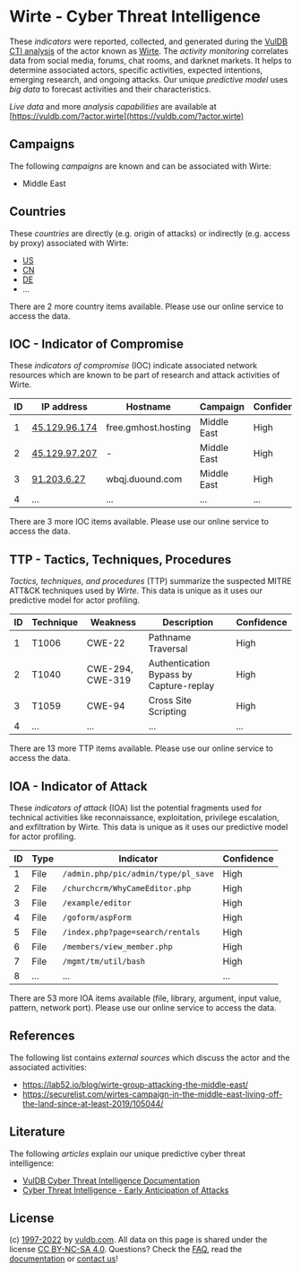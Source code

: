 # Wirte - Cyber Threat Intelligence

These _indicators_ were reported, collected, and generated during the [VulDB CTI analysis](https://vuldb.com/?kb.cti) of the actor known as [Wirte](https://vuldb.com/?actor.wirte). The _activity monitoring_ correlates data from social media, forums, chat rooms, and darknet markets. It helps to determine associated actors, specific activities, expected intentions, emerging research, and ongoing attacks. Our unique _predictive model_ uses _big data_ to forecast activities and their characteristics.

_Live data_ and more _analysis capabilities_ are available at [https://vuldb.com/?actor.wirte](https://vuldb.com/?actor.wirte)

## Campaigns

The following _campaigns_ are known and can be associated with Wirte:

* Middle East

## Countries

These _countries_ are directly (e.g. origin of attacks) or indirectly (e.g. access by proxy) associated with Wirte:

* [US](https://vuldb.com/?country.us)
* [CN](https://vuldb.com/?country.cn)
* [DE](https://vuldb.com/?country.de)
* ...

There are 2 more country items available. Please use our online service to access the data.

## IOC - Indicator of Compromise

These _indicators of compromise_ (IOC) indicate associated network resources which are known to be part of research and attack activities of Wirte.

ID | IP address | Hostname | Campaign | Confidence
-- | ---------- | -------- | -------- | ----------
1 | [45.129.96.174](https://vuldb.com/?ip.45.129.96.174) | free.gmhost.hosting | Middle East | High
2 | [45.129.97.207](https://vuldb.com/?ip.45.129.97.207) | - | Middle East | High
3 | [91.203.6.27](https://vuldb.com/?ip.91.203.6.27) | wbqj.duound.com | Middle East | High
4 | ... | ... | ... | ...

There are 3 more IOC items available. Please use our online service to access the data.

## TTP - Tactics, Techniques, Procedures

_Tactics, techniques, and procedures_ (TTP) summarize the suspected MITRE ATT&CK techniques used by _Wirte_. This data is unique as it uses our predictive model for actor profiling.

ID | Technique | Weakness | Description | Confidence
-- | --------- | -------- | ----------- | ----------
1 | T1006 | CWE-22 | Pathname Traversal | High
2 | T1040 | CWE-294, CWE-319 | Authentication Bypass by Capture-replay | High
3 | T1059 | CWE-94 | Cross Site Scripting | High
4 | ... | ... | ... | ...

There are 13 more TTP items available. Please use our online service to access the data.

## IOA - Indicator of Attack

These _indicators of attack_ (IOA) list the potential fragments used for technical activities like reconnaissance, exploitation, privilege escalation, and exfiltration by Wirte. This data is unique as it uses our predictive model for actor profiling.

ID | Type | Indicator | Confidence
-- | ---- | --------- | ----------
1 | File | `/admin.php/pic/admin/type/pl_save` | High
2 | File | `/churchcrm/WhyCameEditor.php` | High
3 | File | `/example/editor` | High
4 | File | `/goform/aspForm` | High
5 | File | `/index.php?page=search/rentals` | High
6 | File | `/members/view_member.php` | High
7 | File | `/mgmt/tm/util/bash` | High
8 | ... | ... | ...

There are 53 more IOA items available (file, library, argument, input value, pattern, network port). Please use our online service to access the data.

## References

The following list contains _external sources_ which discuss the actor and the associated activities:

* https://lab52.io/blog/wirte-group-attacking-the-middle-east/
* https://securelist.com/wirtes-campaign-in-the-middle-east-living-off-the-land-since-at-least-2019/105044/

## Literature

The following _articles_ explain our unique predictive cyber threat intelligence:

* [VulDB Cyber Threat Intelligence Documentation](https://vuldb.com/?kb.cti)
* [Cyber Threat Intelligence - Early Anticipation of Attacks](https://www.scip.ch/en/?labs.20201022)

## License

(c) [1997-2022](https://vuldb.com/?kb.changelog) by [vuldb.com](https://vuldb.com/?kb.about). All data on this page is shared under the license [CC BY-NC-SA 4.0](https://creativecommons.org/licenses/by-nc-sa/4.0/). Questions? Check the [FAQ](https://vuldb.com/?kb.faq), read the [documentation](https://vuldb.com/?kb) or [contact us](https://vuldb.com/?contact)!
